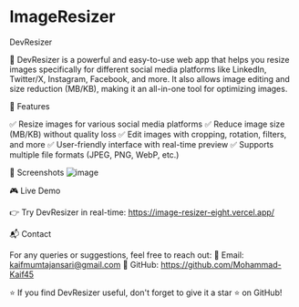 # ImageResizer
DevResizer

🚀 DevResizer is a powerful and easy-to-use web app that helps you resize images specifically for different social media platforms like LinkedIn, Twitter/X, Instagram, Facebook, and more. It also allows image editing and size reduction (MB/KB), making it an all-in-one tool for optimizing images.

🌟 Features

✅ Resize images for various social media platforms
✅ Reduce image size (MB/KB) without quality loss
✅ Edit images with cropping, rotation, filters, and more
✅ User-friendly interface with real-time preview
✅ Supports multiple file formats (JPEG, PNG, WebP, etc.)

📸 Screenshots
![image](https://github.com/user-attachments/assets/d9c2a5ef-0cf9-4624-b0e7-a322d0d97f0a)

🎮 Live Demo

👉 Try DevResizer in real-time: https://image-resizer-eight.vercel.app/

📬 Contact

For any queries or suggestions, feel free to reach out:
📧 Email: kaifmumtajansari@gmail.com
📌 GitHub: https://github.com/Mohammad-Kaif45

⭐ If you find DevResizer useful, don't forget to give it a star ⭐ on GitHub!
